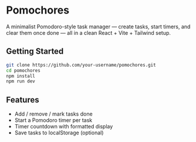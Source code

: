 # Pomochores

A minimalist Pomodoro-style task manager — create tasks, start timers, and clear them once done — all in a clean React + Vite + Tailwind setup.

## Getting Started

```bash
git clone https://github.com/your-username/pomochores.git
cd pomochores
npm install
npm run dev
```

## Features

- Add / remove / mark tasks done
- Start a Pomodoro timer per task
- Timer countdown with formatted display
- Save tasks to localStorage (optional)
